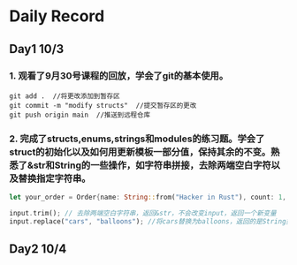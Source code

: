 # Daily Record
## Day1 10/3
### 1. 观看了9月30号课程的回放，学会了git的基本使用。
```
git add .  //将更改添加到暂存区
git commit -m "modify structs"  //提交暂存区的更改
git push origin main  //推送到远程仓库
```
### 2. 完成了structs,enums,strings和modules的练习题。学会了struct的初始化以及如何用更新模板一部分值，保持其余的不变。熟悉了&str和String的一些操作，如字符串拼接，去除两端空白字符以及替换指定字符串。
```Rust
let your_order = Order{name: String::from("Hacker in Rust"), count: 1, ..order_template}; // 除了name和count，其余的值全部和order_template一致。

input.trim(); // 去除两端空白字符串，返回&str，不会改变input，返回一个新变量
input.replace("cars", "balloons"); //将cars替换为balloons，返回的是String类型，不会改变input
```
## Day2 10/4

